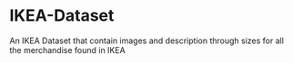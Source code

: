 # IKEA-Dataset
An IKEA Dataset that contain images and description through sizes for all the merchandise found in IKEA
